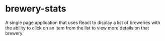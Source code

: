 # brewery-stats
A single page application that uses React to display a list of breweries with the ability to click on an item from the list to view more details on that brewery.
